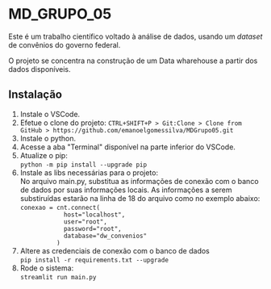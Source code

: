 # MD_GRUPO_05
Este é um trabalho científico voltado à análise de dados, usando um <i>dataset</i> de convênios do governo federal.

O projeto se concentra na construção de um Data wharehouse a partir dos dados disponíveis.  

## Instalação
<ol>
  <li>Instale o VSCode.</li>

  <li>Efetue o clone do projeto: <code>CTRL+SHIFT+P > Git:Clone > Clone from GitHub > https://github.com/emanoelgomessilva/MDGrupo05.git</code></li>

  <li>Instale o python.</li>
  
  <li>Acesse a aba "Terminal" disponível na parte inferior do VSCode.</li>

  <li>Atualize o pip:<br>
    <code>python -m pip install --upgrade pip</code>
  </li>

  <li>Instale as libs necessárias para o projeto:<br>
    No arquivo main.py, substitua as informações de conexão com o banco de dados por suas informações locais. As informações 
    a serem substiruídas estarão na linha de 18 do arquivo como no exemplo abaixo:
    <code>conexao = cnt.connect(
            host="localhost",
            user="root",
            password="root",
            database="dw_convenios"
          )</code>
  </li>

  <li>Altere as credenciais de conexão com o banco de dados<br>
    <code>pip install -r requirements.txt --upgrade</code>
  </li>

  <li>Rode o sistema:<br>
    <code>streamlit run main.py</code>
  </li>
</ol>
